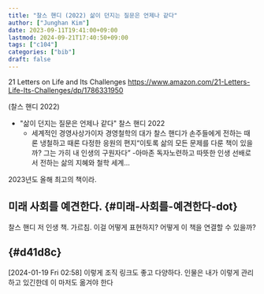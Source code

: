 ```yaml
---
title: "찰스 핸디 (2022) 삶이 던지는 질문은 언제나 같다"
author: ["Junghan Kim"]
date: 2023-09-11T19:41:00+09:00
lastmod: 2024-09-21T17:40:50+09:00
tags: ["c104"]
categories: ["bib"]
draft: false
---
```


21 Letters on Life and Its Challenges <https://www.amazon.com/21-Letters-Life-Its-Challenges/dp/1786331950>

(찰스 핸디 2022)

-   "삶이 던지는 질문은 언제나 같다" 찰스 핸디 2022
    -   세계적인 경영사상가이자 경영철학의 대가 찰스 핸디가 손주들에게 전하는 때론 냉철하고 때론 다정한 응원의 편지“이토록 삶의 모든 문제를 다룬 책이 있을까? 그는 가히 내 인생의 구원자다” -아마존 독자노련하고 따뜻한 인생 선배로서 전하는 삶의 지혜와 철학 세계...

2023년도 올해 최고의 책이라.


## 미래 사회를 예견한다. {#미래-사회를-예견한다-dot}



찰스 핸디 저 인생 책. 가르침. 이걸 어떻게 표현하지? 어떻게 이 책을 연결할 수 있을까?


##  {#d41d8c}

<span class="timestamp-wrapper"><span class="timestamp">[2024-01-19 Fri 02:58] </span></span> 이렇게 조직 링크도 좋고 다양하다. 인물은 내가 이렇게 관리하고 있긴한데 이 마저도 옮겨야 한다
